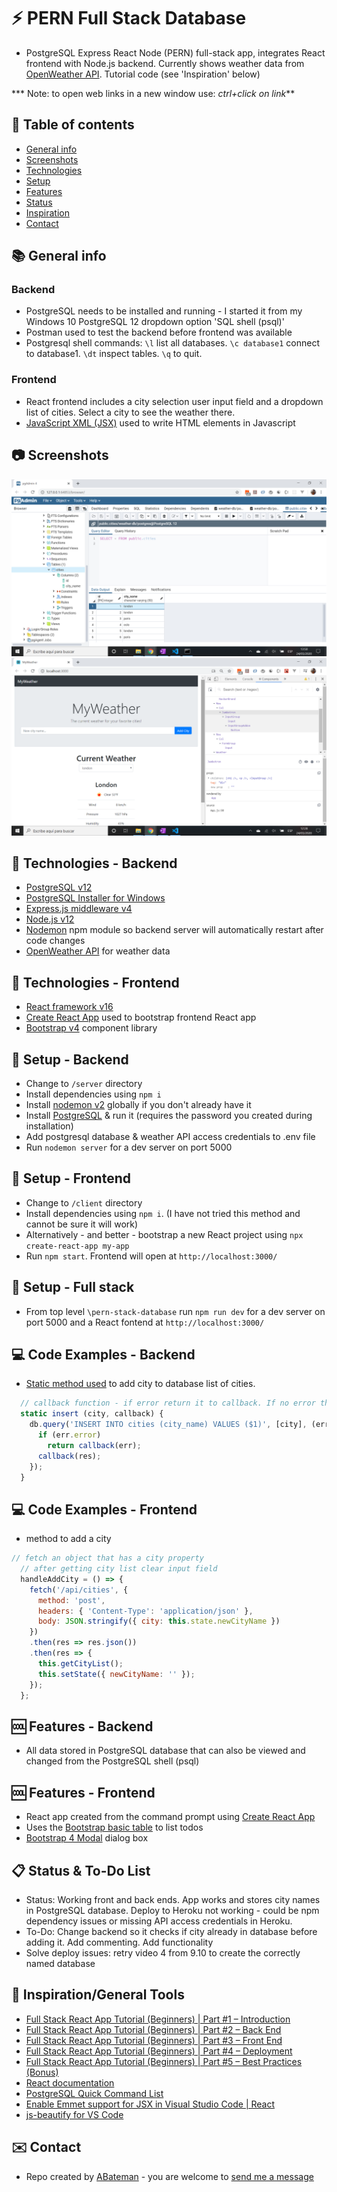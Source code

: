 # :zap: PERN Full Stack Database

* PostgreSQL Express React Node (PERN) full-stack app, integrates React frontend with Node.js backend. Currently shows weather data from [OpenWeather API](https://openweathermap.org/api). Tutorial code (see 'Inspiration' below)

*** Note: to open web links in a new window use: _ctrl+click on link_**

## :page_facing_up: Table of contents

* [General info](#general-info)
* [Screenshots](#screenshots)
* [Technologies](#technologies)
* [Setup](#setup)
* [Features](#features)
* [Status](#status)
* [Inspiration](#inspiration)
* [Contact](#contact)

## :books: General info

### Backend

* PostgreSQL needs to be installed and running - I started it from my Windows 10 PostgreSQL 12 dropdown option 'SQL shell (psql)'
* Postman used to test the backend before frontend was available
* Postgresql shell commands: `\l` list all databases. `\c database1` connect to database1. `\dt` inspect tables. `\q` to quit.

### Frontend

* React frontend includes a city selection user input field and a dropdown list of cities. Select a city to see the weather there.
* [JavaScript XML (JSX)](https://reactjs.org/docs/introducing-jsx.html) used to write HTML elements in Javascript

## :camera: Screenshots

![Backend screenshot](./img/postgresql.png)
![Frontend screenshot](./img/weather.png)

## :signal_strength: Technologies - Backend

* [PostgreSQL v12](https://www.postgresql.org/)
* [PostgreSQL Installer for Windows](https://www.postgresqltutorial.com/install-postgresql/)
* [Express.js middleware v4](https://expressjs.com/)
* [Node.js v12](https://nodejs.org/es/)
* [Nodemon](https://www.npmjs.com/package/nodemon) npm module so backend server will automatically restart after code changes
* [OpenWeather API](https://openweathermap.org/api) for weather data

## :signal_strength: Technologies - Frontend

* [React framework v16](https://reactjs.org/)
* [Create React App](https://github.com/facebookincubator/create-react-app) used to bootstrap frontend React app
* [Bootstrap v4](https://getbootstrap.com/) component library

## :floppy_disk: Setup - Backend

* Change to `/server` directory
* Install dependencies using `npm i`
* Install [nodemon v2](https://www.npmjs.com/package/nodemon) globally if you don't already have it
* Install [PostgreSQL](https://www.postgresql.org/) & run it (requires the password you created during installation)
* Add postgresql database & weather API access credentials to .env file
* Run `nodemon server` for a dev server on port 5000

## :floppy_disk: Setup - Frontend

* Change to `/client` directory
* Install dependencies using `npm i`. (I have not tried this method and cannot be sure it will work)
* Alternatively - and better - bootstrap a new React project using `npx create-react-app my-app`
* Run `npm start`. Frontend will open at `http://localhost:3000/`

## :floppy_disk: Setup - Full stack

* From top level `\pern-stack-database` run `npm run dev` for a dev server on port 5000 and a React fontend at `http://localhost:3000/`

## :computer: Code Examples - Backend

* [Static method used](https://javascript.info/static-properties-methods) to add city to database list of cities.

```javascript
  // callback function - if error return it to callback. If no error then return rows (empty set)
  static insert (city, callback) {
    db.query('INSERT INTO cities (city_name) VALUES ($1)', [city], (err, res) => {
      if (err.error)
        return callback(err);
      callback(res);
    });
  }
```

## :computer: Code Examples - Frontend

* method to add a city

```javascript
// fetch an object that has a city property
  // after getting city list clear input field
  handleAddCity = () => {
    fetch('/api/cities', {
      method: 'post',
      headers: { 'Content-Type': 'application/json' },
      body: JSON.stringify({ city: this.state.newCityName })
    })
    .then(res => res.json())
    .then(res => {
      this.getCityList();
      this.setState({ newCityName: '' });
    });
  };
```

## :cool: Features - Backend

* All data stored in PostgreSQL database that can also be viewed and changed from the PostgreSQL shell (psql)

## :cool: Features - Frontend

* React app created from the command prompt using [Create React App](https://reactjs.org/docs/create-a-new-react-app.html)
* Uses the [Bootstrap basic table](https://www.w3schools.com/bootstrap/bootstrap_tables.asp) to list todos
* [Bootstrap 4 Modal](https://www.w3schools.com/bootstrap4/bootstrap_modal.asp) dialog box

## :clipboard: Status & To-Do List

* Status: Working front and back ends. App works and stores city names in PostgreSQL database. Deploy to Heroku not working - could be npm dependency issues or missing API access credentials in Heroku.
* To-Do: Change backend so it checks if city already in database before adding it. Add commenting. Add functionality
* Solve deploy issues: retry video 4 from 9.10 to create the correctly named database

## :clap: Inspiration/General Tools

* [Full Stack React App Tutorial (Beginners) | Part #1 – Introduction](https://www.youtube.com/watch?v=Z4jCvpSROp8&t=1s)
* [Full Stack React App Tutorial (Beginners) | Part #2 – Back End](https://www.youtube.com/watch?v=Bz0oxKrOcNk)
* [Full Stack React App Tutorial (Beginners) | Part #3 – Front End](https://www.youtube.com/watch?v=0RtSiP5Dnn8)
* [Full Stack React App Tutorial (Beginners) | Part #4 – Deployment](https://www.youtube.com/watch?v=0eGA1zYvyeU)
* [Full Stack React App Tutorial (Beginners) | Part #5 – Best Practices (Bonus)](https://www.youtube.com/watch?v=uajUz8rswyM)
* [React documentation](https://reactjs.org/docs/getting-started.html)
* [PostgreSQL Quick Command List](http://jcsites.juniata.edu/faculty/rhodes/dbms/pgsql.htm)
* [Enable Emmet support for JSX in Visual Studio Code | React](https://medium.com/@eshwaren/enable-emmet-support-for-jsx-in-visual-studio-code-react-f1f5dfe8809c)
* [js-beautify for VS Code](https://marketplace.visualstudio.com/items?itemName=HookyQR.beautify)

## :envelope: Contact

* Repo created by [ABateman](https://www.andrewbateman.org) - you are welcome to [send me a message](https://andrewbateman.org/contact)
